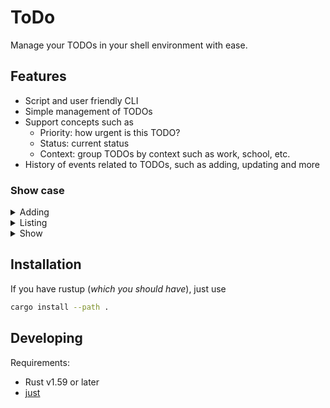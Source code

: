 # ToDo

Manage your TODOs in your shell environment with ease.

## Features

- Script and user friendly CLI
- Simple management of TODOs
- Support concepts such as
  - Priority: how urgent is this TODO?
  - Status: current status
  - Context: group TODOs by context such as work, school, etc.
- History of events related to TODOs, such as adding, updating and more

### Show case
<details><summary>Adding</summary>
<img src="https://user-images.githubusercontent.com/14161483/197285033-c533e38f-faa0-40bb-bb66-982ead139e1c.PNG" />
</details>

<details><summary>Listing</summary>
<img src="https://user-images.githubusercontent.com/14161483/197285069-5549c5d6-4a7b-44d8-b29f-c19f5c760687.PNG" />
</details>

<details><summary>Show</summary>
<img src="https://user-images.githubusercontent.com/14161483/197285107-a63ad2d3-23a9-424c-be24-982b2321036a.PNG" />
</details>

## Installation

If you have rustup (_which you should have_), just use

```sh
cargo install --path .
```

## Developing

Requirements:
- Rust v1.59 or later
- [just](https://github.com/casey/just)

